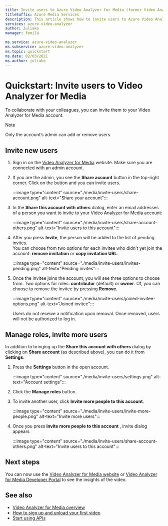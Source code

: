 ```yaml
---
title: Invite users to Azure Video Analyzer for Media (former Video Analyzer for Media) - Azure  
titleSuffix: Azure Media Services
description: This article shows how to invite users to Azure Video Analyzer for Media (former Video Analyzer for Media).
services: azure-video-analyzer
author: Juliako
manager: femila

ms.service: azure-video-analyzer
ms.subservice: azure-video-analyzer
ms.topic: quickstart
ms.date: 02/03/2021
ms.author: juliako
---
```


# Quickstart: Invite users to Video Analyzer for Media

To collaborate with your colleagues, you can invite them to your Video Analyzer for Media account. 

> [!NOTE]
> Only the account’s admin can add or remove users.

## Invite new users

1. Sign in on the [Video Analyzer for Media](https://www.videoindexer.ai/) website. Make sure you are connected with an admin account.
1. If you are the admin, you see the **Share account** button in the top-right corner. Click on the button and you can invite users. 

    :::image type="content" source="./media/invite-users/share-account.png" alt-text="Share your account":::
1. In the **Share this account with others** dialog, enter an email addresses of a person you want to invite to your Video Analyzer for Media account:

    :::image type="content" source="./media/invite-users/share-account-others.png" alt-text="Invite users to this account":::  
1. After you press **Invite**, the person will be added to the list of pending invites. <br/>You can choose from two options for each invitee who didn't yet join the account: **remove invitation** or **copy invitation URL**.

    :::image type="content" source="./media/invite-users/invites-pending.png" alt-text="Pending invites":::  
1. Once the invitee joins the account, you will see three options to choose from. Two options for roles: **contributor** (default) or **owner**. Of, you can choose to remove the invitee by pressing **Remove**.

    :::image type="content" source="./media/invite-users/joined-invitee-options.png" alt-text="Joined invitee":::  

    Users do not receive a notification upon removal. Once removed, users will not be authorized  to log in.

## Manage roles, invite more users

In addition to bringing up the **Share this account with others** dialog by clicking on **Share account** (as described above), you can do it from **Settings**.

1. Press the **Settings** button in the open account. 

    :::image type="content" source="./media/invite-users/settings.png" alt-text="Account settings":::  
1. Click the **Manage roles** button.
1. To invite another user,  click **Invite more people to this account**.

    :::image type="content" source="./media/invite-users/invite-more-people.png" alt-text="Invite more users":::  
1. Once you press **invite more people to this account** , invite dialog appears
 
    :::image type="content" source="./media/invite-users/share-account-others.png" alt-text="Invite users to this account":::  

## Next steps

You can now use the [Video Analyzer for Media website](video-indexer-view-edit.md) or [Video Analyzer for Media Developer Portal](video-indexer-use-apis.md) to see the insights of the video.

## See also

- [Video Analyzer for Media overview](video-indexer-overview.md)
- [How to sign up and upload your first video](video-indexer-get-started.md)
- [Start using APIs](video-indexer-use-apis.md)
